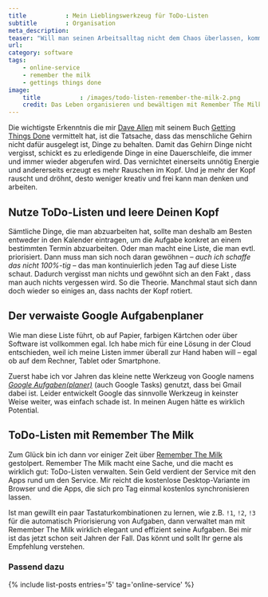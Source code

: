 ```yaml
---
title           : Mein Lieblingswerkzeug für ToDo-Listen
subtitle        : Organisation
meta_description: 
teaser: "Will man seinen Arbeitsalltag nicht dem Chaos überlassen, kommt man um ToDo-Listen nicht herum. Mir erleichtern gleich zwei Werkzeuge den Umgang mit ToDo-Listen: Die <em>Getting Things Done-Methodik</em> und der Online-Service <em>Remember The Milk</em>."
url: 
category: software
tags:
    - online-service
    - remember the milk
    - gettings things done
image:
    title           : /images/todo-listen-remember-the-milk-2.png
    credit: Das Leben organisieren und bewältigen mit Remember The Milk
---
```

Die wichtigste Erkenntnis die mir [Dave Allen][4] mit seinem Buch [Getting Things Done][3] vermittelt hat, ist die Tatsache, dass das menschliche Gehirn nicht dafür ausgelegt ist, Dinge zu behalten. Damit das Gehirn Dinge nicht vergisst, schickt es zu erledigende Dinge in eine Dauerschleife, die immer und immer wieder abgerufen wird. Das vernichtet einerseits unnötig Energie und andererseits erzeugt es mehr Rauschen im Kopf. Und je mehr der Kopf rauscht und dröhnt, desto weniger kreativ und frei kann man denken und arbeiten.


## Nutze ToDo-Listen und leere Deinen Kopf

Sämtliche Dinge, die man abzuarbeiten hat, sollte man deshalb am Besten entweder in den Kalender eintragen, um die Aufgabe konkret an einem bestimmten Termin abzuarbeiten. Oder man macht eine Liste, die man evtl. priorisiert. Dann muss man sich noch daran gewöhnen – *auch ich schaffe das nicht 100%-tig* – das man kontinuierlich jeden Tag auf diese Liste schaut. Dadurch vergisst man nichts und gewöhnt sich an den Fakt , dass man auch nichts vergessen wird. So die Theorie. Manchmal staut sich dann doch wieder so einiges an, dass nachts der Kopf rotiert.


## Der verwaiste Google Aufgabenplaner

Wie man diese Liste führt, ob auf Papier, farbigen Kärtchen oder über Software ist vollkommen egal. Ich habe mich für eine Lösung in der Cloud entschieden, weil ich meine Listen immer überall zur Hand haben will – egal ob auf dem Rechner, Tablet oder Smartphone.

Zuerst habe ich vor Jahren das kleine nette Werkzeug von Google namens [*Google Aufgaben(planer)*][2] (auch Google Tasks) genutzt, dass bei Gmail dabei ist. Leider entwickelt Google das sinnvolle Werkzeug in keinster Weise weiter, was einfach schade ist. In meinen Augen hätte es wirklich Potential.


## ToDo-Listen mit Remember The Milk

Zum Glück bin ich dann vor einiger Zeit über [Remember The Milk][1] gestolpert. Remember The Milk macht eine Sache, und die macht es wirklich gut: ToDo-Listen verwalten. Sein Geld verdient der Service mit den Apps rund um den Service. Mir reicht die kostenlose Desktop-Variante im Browser und die Apps, die sich pro Tag einmal kostenlos synchronisieren lassen.

Ist man gewillt ein paar Tastaturkombinationen zu lernen, wie z.B. `!1`, `!2`, `!3` für die automatisch Priorisierung von Aufgaben, dann verwaltet man mit Remember The Milk wirklich elegant und effizient seine Aufgaben. Bei mir ist das jetzt schon seit Jahren der Fall. Das könnt und sollt Ihr gerne als Empfehlung verstehen.


<h3 class="t60">Passend dazu</h3>

{% include list-posts entries='5' tag='online-service' %}




 [1]: https://www.rememberthemilk.com
 [2]: https://support.google.com/mail/answer/106237?hl=de
 [3]: http://gettingthingsdone.com/
 [4]: http://de.wikipedia.org/wiki/David_Allen_(Autor)
 [5]: #
 [6]: #
 [7]: #
 [8]: #
 [9]: #
 [10]: #